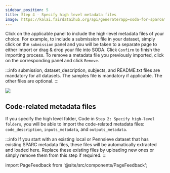 ```yaml
---
sidebar_position: 5
title: Step 4 - Specify high level metadata files
image: https://kalai.fairdataihub.org/api/generate?app=soda-for-sparc&title=Step%204%20-%20Specify%20high%20level%20metadata%20files&description=Prepare%20Dataset
---
```


Click on the applicable panel to include the high-level metadata files of your choice. For example, to include a submission file in your dataset, simply click on
the `submission` panel and you will be taken to a separate page to either import or drag & drop your file into SODA. Click `Confirm` to finish the importing process.
To remove a metadata file you previously imported, click on the corresponding panel and click `Remove`.

:::info
submission, dataset_description, subjects, and README.txt files are mandatory for all datasets. The samples file is mandatory if applicable. The other files are optional.
:::

![](https://github.com/fairdataihub/SODA-for-SPARC/blob/main/docs/documentation/Organize-dataset/organize-step4-metadata-files.gif?raw=true)

## Code-related metadata files

If you specify the high level folder, Code in `Step 2: Specify high-level folders`, you will be able to import the code-related metadata files: `code_description`,
`inputs_metadata`, and `outputs_metadata`.

:::info
If you start with an existing local or Pennsieve dataset that has existing SPARC metadata files, these files will be automatically extracted and loaded here.
Replace these existing files by uploading new ones or simply remove them from this step if required.
:::

import PageFeedback from '@site/src/components/PageFeedback';

<PageFeedback />
